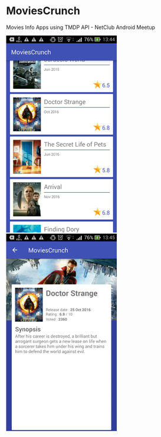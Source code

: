 # MoviesCrunch
Movies Info Apps using TMDP API - NetClub Android Meetup

<img src="https://raw.githubusercontent.com/edityomurti/MoviesCrunch/master/image_main.png" width="300"> <img src="https://raw.githubusercontent.com/edityomurti/MoviesCrunch/master/image_details.png" width="300">
